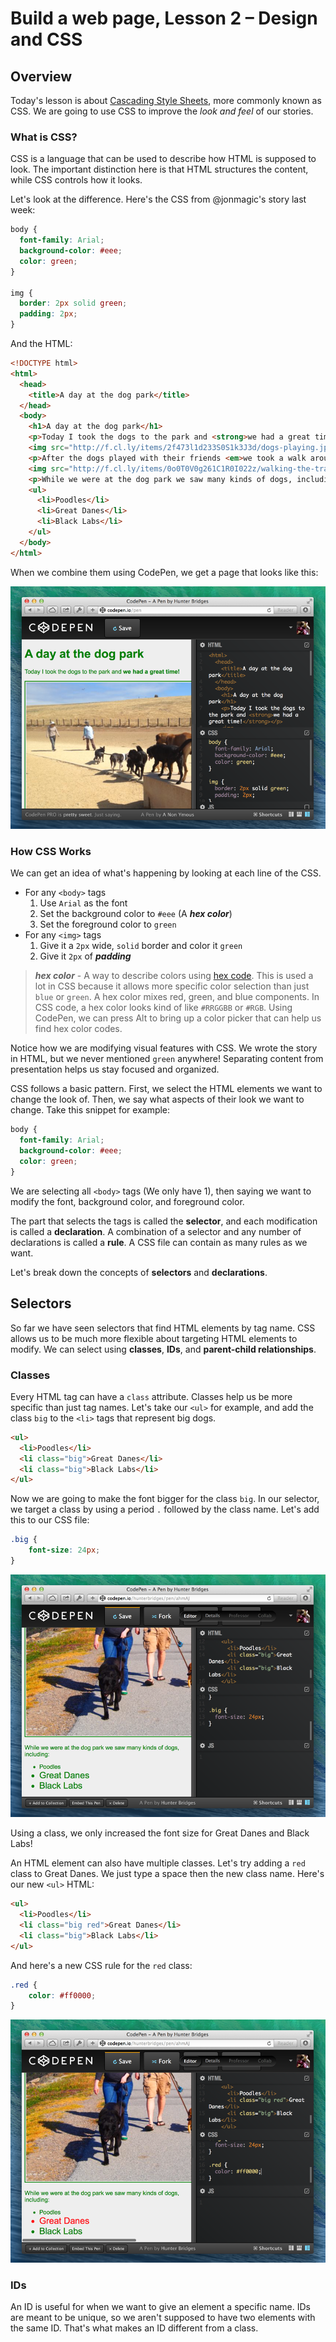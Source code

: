 # Build a web page, Lesson 2 – Design and CSS

## Overview

Today's lesson is about
[Cascading Style Sheets](http://en.wikipedia.org/wiki/CSS),
more commonly known as CSS. We are going to use CSS to improve the _look
and feel_ of our stories.

### What is CSS?

CSS is a language that can be used to describe how HTML is supposed to look.
The important distinction here is that HTML structures the content,
while CSS controls how it looks.

Let's look at the difference. Here's the CSS from @jonmagic's story last week:

```css
body {
  font-family: Arial;
  background-color: #eee;
  color: green;
}

img {
  border: 2px solid green;
  padding: 2px;
}
```

And the HTML:

```html
<!DOCTYPE html>
<html>
  <head>
    <title>A day at the dog park</title>
  </head>
  <body>
    <h1>A day at the dog park</h1>
    <p>Today I took the dogs to the park and <strong>we had a great time!</strong></p>
    <img src="http://f.cl.ly/items/2f473l1d233S0S1k3J3d/dogs-playing.jpg">
    <p>After the dogs played with their friends <em>we took a walk around the track together.</em></p>
    <img src="http://f.cl.ly/items/0o0T0V0g261C1R0I022z/walking-the-track.jpg">
    <p>While we were at the dog park we saw many kinds of dogs, including:</p>
    <ul>
      <li>Poodles</li>
      <li>Great Danes</li>
      <li>Black Labs</li>
    </ul>
  </body>
</html>
```

When we combine them using CodePen, we get a page that looks like this:

![Story with CSS](screenshots/1.png)

### How CSS Works

We can get an idea of what's happening by looking at each line of the CSS.

* For any ```<body>``` tags
    1. Use ```Arial``` as the font
    2. Set the background color to ```#eee``` (A ***hex color***)
    3. Set the foreground color to ```green```
* For any ```<img>``` tags
    1. Give it a ```2px``` wide, ```solid``` border and color it ```green```
    2. Give it ```2px``` of ***padding***

> ***hex color*** - A way to describe colors using
> [hex code](http://en.wikipedia.org/wiki/Hexadecimal). This is used a lot in
> CSS because it allows more specific color selection than just ```blue``` or
> ```green```. A hex color mixes red, green, and blue components. In CSS code,
> a hex color looks kind of like ```#RRGGBB``` or ```#RGB```. Using CodePen,
> we can press Alt to bring up a color picker that can help us find hex color
> codes.

Notice how we are modifying visual features with CSS. We wrote the story in
HTML, but we never mentioned ```green``` anywhere! Separating content from
presentation helps us stay focused and organized.

CSS follows a basic pattern. First, we select the HTML elements we want to
change the look of. Then, we say what aspects of their look we want to change.
Take this snippet for example:

```css
body {
  font-family: Arial;
  background-color: #eee;
  color: green;
}
```

We are selecting all ```<body>``` tags (We only have 1),
then saying we want to modify the font, background color, and foreground color.

The part that selects the tags is called the **selector**, and each modification
is called a **declaration**. A combination of a selector and any number
of declarations is called a **rule**. A CSS file can contain as many rules as
we want.

Let's break down the concepts of **selectors** and **declarations**.

## Selectors

So far we have seen selectors that find HTML elements by tag name.
CSS allows us to be much more flexible about targeting HTML elements to modify.
We can select using **classes**, **IDs**, and **parent-child relationships**.

### Classes

Every HTML tag can have a ```class``` attribute. Classes help us be more
specific than just tag names. Let's take our ```<ul>``` for example, and add
the class ```big``` to the ```<li>``` tags that represent big dogs.

```html
<ul>
  <li>Poodles</li>
  <li class="big">Great Danes</li>
  <li class="big">Black Labs</li>
</ul>
```

Now we are going to make the font bigger for the class ```big```. In our
selector, we target a class by using a period ```.``` followed by the class
name. Let's add this to our CSS file:

```css
.big {
    font-size: 24px;
}
```

![.big class example](screenshots/2.png)

Using a class, we only increased the font size for Great Danes and Black Labs!

An HTML element can also have multiple classes. Let's try adding a ```red```
class to Great Danes. We just type a space then the new class name.
Here's our new ```<ul>``` HTML:

```html
<ul>
  <li>Poodles</li>
  <li class="big red">Great Danes</li>
  <li class="big">Black Labs</li>
</ul>
```

And here's a new CSS rule for the ```red``` class:

```css
.red {
    color: #ff0000;
}
```

![.red class example](screenshots/3.png)

### IDs

An ID is useful for when we want to give an element a specific name. IDs
are meant to be unique, so we aren't supposed to have two elements with the
same ID. That's what makes an ID different from a class.
